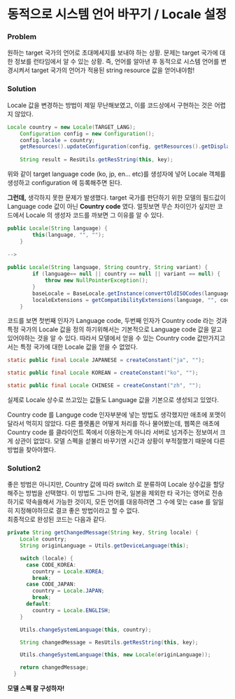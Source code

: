 # 동적으로 시스템 언어 바꾸기 / Locale 설정  
### Problem  
원하는 target 국가의 언어로 초대메세지를 보내야 하는 상황. 문제는 target 국가에 대한 정보를 런타임에서 알 수 있는 상황. 즉, 언어를 알아낸 후 동적으로 시스템 언어를 변경시켜서 target 국가의 언어가 적용된 string resource 값을 얻어내야함!  

  
### Solution  
Locale 값을 변경하는 방법이 제일 무난해보였고, 이를 코드상에서 구현하는 것은 어렵지 않았다.
~~~java
Locale country = new Locale(TARGET_LANG);
    Configuration config = new Configuration();
    config.locale = country;
    getResources().updateConfiguration(config, getResources().getDisplayMetrics());
    
    String result = ResUtils.getResString(this, key);
~~~
  
위와 같이 target language code (ko, jp, en... etc)를 생성자에 넣어 Locale 객체를 생성하고 configuration 에 등록해주면 된다.  
  
**그런데,** 생각하지 못한 문제가 발생했다. target 국가를 판단하기 위한 모델의 필드값이 Language code 값이 아닌 **Country code** 였다. 얼핏보면 무슨 차이인가 싶지만 코드에서 Locale 의 생성자 코드를 까보면 그 이유를 알 수 있다.
~~~java
public Locale(String language) {
        this(language, "", "");
    }
  
-->
  
public Locale(String language, String country, String variant) {
        if (language== null || country == null || variant == null) {
            throw new NullPointerException();
        }
        baseLocale = BaseLocale.getInstance(convertOldISOCodes(language), "", country, variant);
        localeExtensions = getCompatibilityExtensions(language, "", country, variant);
    }
~~~
코드를 보면 첫번째 인자가 Language code, 두번째 인자가 Country code 라는 것과 특정 국가의 Locale 값을 정의 하기위해서는 기본적으로 Language code 값을 알고 있어야하는 것을 알 수 있다. 따라서 모델에서 얻을 수 있는 Country code 값만가지고서는 특정 국가에 대한 Locale 값을 얻을 수 없었다.
  
~~~java
static public final Locale JAPANESE = createConstant("ja", "");

static public final Locale KOREAN = createConstant("ko", "");

static public final Locale CHINESE = createConstant("zh", "");
~~~
실제로 Locale 상수로 쓰고있는 값들도 Language 값을 기본으로 생성되고 있었다.  
  
Country code 를 Languge code 인자부분에 넣는 방법도 생각했지만 애초에 포맷이 달라서 먹히지 않았다. 다른 플랫폼은 어떻게 처리를 하나 물어봤는데, 웹쪽은 애초에 Country code 를 클라이언트 쪽에서 이용하는게 아니라 서버로 넘겨주는 정보여서 크게 상관이 없었다. 모델 스펙을 섣불리 바꾸기엔 시간과 상황이 부적절했기 때문에 다른 방법을 찾아야했다.  
  
  
### Solution2  
좋은 방법은 아니지만, Country 값에 따라 switch 로 분류하여 Locale 상수값을 할당해주는 방법을 선택했다. 이 방법도 그나마 한국, 일본을 제외한 타 국가는 영어로 전송하기로 약속을해서 가능한 것이지, 모든 언어를 대응하려면 그 수에 맞는 case 를 일일히 지정해야하므로 결코 좋은 방법이라고 할 수 없다.  
최종적으로 완성된 코드는 다음과 같다.
~~~java
private String getChangedMessage(String key, String locale) {
    Locale country;
    String originLanguage = Utils.getDeviceLanguage(this);

    switch (locale) {
      case CODE_KOREA:
        country = Locale.KOREA;
        break;
      case CODE_JAPAN:
        country = Locale.JAPAN;
        break;
      default:
        country = Locale.ENGLISH;
    }

    Utils.changeSystemLanguage(this, country);

    String changedMessage = ResUtils.getResString(this, key);

    Utils.changeSystemLanguage(this, new Locale(originLanguage));

    return changedMessage;
  }
~~~
**모델 스펙 잘 구성하자!**
